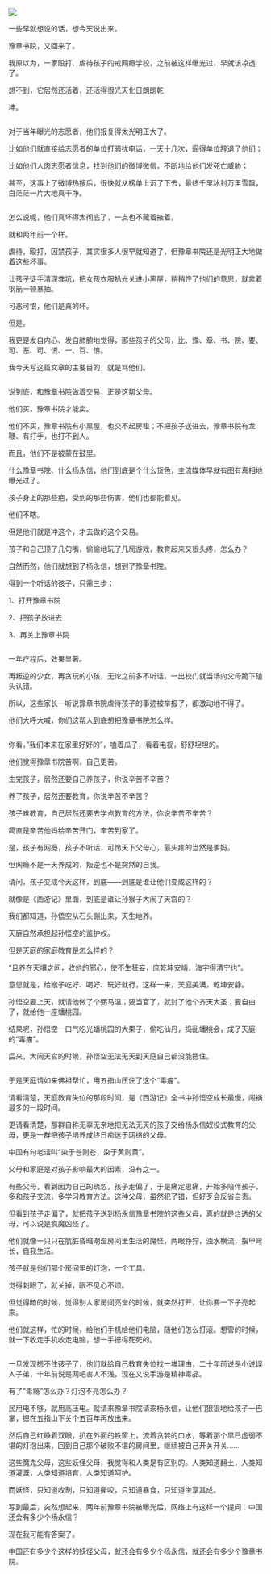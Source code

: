 <p><img src="https://raw.githubusercontent.com/ZjzMisaka/iaders/master/img/2019/11/a27fc-007a5xO3gy1g8rp8ivkiej30yi0jfju1.jpg"></p>
<p><span style="color: #333333;">一些早就想说的话，想今天说出来。</span></p>
<p><span style="color: #333333;">豫章书院，又回来了。</span></p>
<p><span style="color: #333333;">我原以为，一家殴打、虐待孩子的戒网瘾学校，之前被这样曝光过，早就该凉透了。</span></p>
<p><span style="color: #333333;">想不到，它居然还活着，还活得很光天化日朗朗乾</span></p>
<p><span style="color: #333333;">坤。</span><span id="more-8767"></span></p>
<p class="picbox"><img src="https://raw.githubusercontent.com/ZjzMisaka/iaders/master/img/2019/11/77b05-007a5xO3gy1g8rp8jfn1tj30gf0fydha.jpg" alt=""></p>
<p><span style="color: #333333;">对于当年曝光的志愿者，他们报复得太光明正大了。</span></p>
<p><span style="color: #333333;">比如他们就直接给志愿者的单位打骚扰电话，一天十几次，逼得单位辞退了他们；</span></p>
<p><span style="color: #333333;">比如他们人肉志愿者信息，找到他们的微博微信，不断地给他们发死亡威胁；</span></p>
<p><span style="color: #333333;">甚至，这事上了微博热搜后，很快就从榜单上沉了下去，最终千里冰封万里雪飘，白茫茫一片大地真干净。</span></p>
<p class="picbox"><img src="https://raw.githubusercontent.com/ZjzMisaka/iaders/master/img/2019/11/64352-007a5xO3gy1g8rp8jungbj30p00b4aah.jpg" alt=""></p>
<p><span style="color: #333333;">怎么说呢，他们真坏得太彻底了，一点也不藏着掖着。</span></p>
<p><span style="color: #333333;">就和两年前一个样。</span></p>
<p><span style="color: #333333;">虐待，殴打，囚禁孩子，其实很多人很早就知道了，但豫章书院还是光明正大地做着这些坏事。</span></p>
<p><span style="color: #333333;">让孩子徒手清理粪坑，把女孩衣服扒光关进小黑屋，稍稍忤了他们的意思，就拿着钢筋一顿暴抽。</span></p>
<p><span style="color: #333333;">可恶可恨，他们是真的坏。</span></p>
<p><span style="color: #333333;">但是。</span></p>
<p><span style="color: #333333;">我更是发自内心、发自肺腑地觉得，那些孩子的父母，比、豫、章、书、院、要、可、恶、可、恨、一、百、倍。</span></p>
<p><span style="color: #333333;">我今天写这篇文章的主要目的，就是骂他们。</span></p>
<p class="picbox"><img src="https://raw.githubusercontent.com/ZjzMisaka/iaders/master/img/2019/11/be9d9-007a5xO3gy1g8rp8kds2fj30p00b474p.jpg" alt=""></p>
<p><span style="color: #333333;">说到底，和豫章书院做着交易，正是这帮父母。</span></p>
<p><span style="color: #333333;">他们买，豫章书院才能卖。</span></p>
<p><span style="color: #333333;">他们不买，豫章书院有小黑屋，也交不起房租；不把孩子送进去，豫章书院有龙鞭、有打手，也打不到人。</span></p>
<p><span style="color: #333333;">而且，他们不是被蒙在鼓里。</span></p>
<p><span style="color: #333333;">什么豫章书院、什么杨永信，他们到底是个什么货色，主流媒体早就有图有真相地曝光过了。</span></p>
<p><span style="color: #333333;">孩子身上的那些疤，受到的那些伤害，他们也都能看见。</span></p>
<p><span style="color: #333333;">他们不瞎。</span></p>
<p><span style="color: #333333;">但是他们就是冲这个，才去做的这个交易。</span></p>
<p><span style="color: #333333;">孩子和自己顶了几句嘴，偷偷地玩了几局游戏，教育起来又很头疼，怎么办？</span></p>
<p><span style="color: #333333;">自然而然，他们就想到了杨永信，想到了豫章书院。</span></p>
<p><span style="color: #333333;">得到一个听话的孩子，只需三步：</span></p>
<p><span style="color: #333333;">1、打开豫章书院</span></p>
<p><span style="color: #333333;">2、把孩子放进去</span></p>
<p><span style="color: #333333;">3、再关上豫章书院</span></p>
<p class="picbox"><img src="https://raw.githubusercontent.com/ZjzMisaka/iaders/master/img/2019/11/7c8a5-007a5xO3gy1g8rp8kswwkj30p00b4dgc.jpg" alt=""></p>
<p><span style="color: #333333;">一年疗程后，效果显著。</span></p>
<p><span style="color: #333333;">再叛逆的少女，再贪玩的小孩，无论之前多不听话，一出校门就当场向父母跪下磕头认错。</span></p>
<p><span style="color: #333333;">所以，这些家长一听说豫章书院虐待孩子的事迹被举报了，都激动地不得了。</span></p>
<p><span style="color: #333333;">他们大呼大喊，你们这帮人到底想把豫章书院怎么样。</span></p>
<p class="picbox"><img src="https://raw.githubusercontent.com/ZjzMisaka/iaders/master/img/2019/11/83d05-007a5xO3gy1g8rp8lflspj30hs0eh75u.jpg" alt=""></p>
<p><span style="color: #333333;">你看，&#8221;我们本来在家里好好的&#8221;，嗑着瓜子，看着电视，舒舒坦坦的。</span></p>
<p><span style="color: #333333;">他们觉得豫章书院苦啊，自己更苦。</span></p>
<p><span style="color: #333333;">生完孩子，居然还要自己养孩子，你说辛苦不辛苦？</span></p>
<p><span style="color: #333333;">养了孩子，居然还要教育，你说辛苦不辛苦？</span></p>
<p><span style="color: #333333;">孩子难教育，自己居然还要去学点教育的方法，你说辛苦不辛苦？</span></p>
<p><span style="color: #333333;">简直是辛苦他妈给辛苦开门，辛苦到家了。</span></p>
<p><span style="color: #333333;">是，孩子有网瘾，孩子不听话，可怜天下父母心，最头疼的当然是爹妈。</span></p>
<p><span style="color: #333333;">但网瘾不是一天养成的，叛逆也不是突然的自我。</span></p>
<p><span style="color: #333333;">请问，孩子变成今天这样，到底——到底是谁让他们变成这样的？</span></p>
<p><span style="color: #333333;">就像是《西游记》里面，到底是谁让孙猴子大闹了天宫的？</span></p>
<p><span style="color: #333333;">我们都知道，孙悟空从石头蹦出来，天生地养。</span></p>
<p><span style="color: #333333;">天庭自然承担起孙悟空的监护权。</span></p>
<p><span style="color: #333333;">但是天庭的家庭教育是怎么样的？</span></p>
<p><span style="color: #333333;">“且养在天壤之间，收他的邪心，使不生狂妄，庶乾坤安靖，海宇得清宁也”。</span></p>
<p><span style="color: #333333;">意思就是，给猴子吃好、喝好、玩好就行，这样一来，天庭美满，乾坤安静。</span></p>
<p><span style="color: #333333;">孙悟空要上天，就请他做了个弼马温；要当官了，就封了他个齐天大圣；要自由了，就给他一座蟠桃园。</span></p>
<p><span style="color: #333333;">结果呢，孙悟空一口气吃光蟠桃园的大果子，偷吃仙丹，捣乱蟠桃会，成了天庭的“毒瘤”。</span></p>
<p><span style="color: #333333;">后来，大闹天宫的时候，孙悟空无法无天到天庭自己都没能摁住。</span></p>
<p class="picbox"><img src="https://raw.githubusercontent.com/ZjzMisaka/iaders/master/img/2019/11/bd62d-007a5xO3gy1g8rp8ltcyhj30p00b4gm3.jpg" alt=""></p>
<p><span style="color: #333333;">于是天庭请如来佛祖帮忙，用五指山压住了这个“毒瘤”。</span></p>
<p><span style="color: #333333;">请看清楚，天庭教育失位的那段时间，是《西游记》全书中孙悟空成长最慢，闯祸最多的一段时间。</span></p>
<p><span style="color: #333333;">更请看清楚，那群自称无辜无奈地把无法无天的孩子交给杨永信奴役式教育的父母，更是一群把孩子培养成终日痴迷于网络的父母。</span></p>
<p><span style="color: #333333;">中国有句老话叫“染于苍则苍，染于黄则黄”。</span></p>
<p><span style="color: #333333;">父母和家庭是对孩子影响最大的因素，没有之一。</span></p>
<p><span style="color: #333333;">有些父母，看到因为自己的疏忽，孩子走偏了，于是痛定思痛，开始多陪伴孩子，多和孩子交流，多学习教育方法。这种父母，虽然犯了错，但好歹会反省自责。</span></p>
<p><span style="color: #333333;">但看到孩子走偏了，就把孩子送到杨永信豫章书院的这些父母，真的就是烂透的父母，可以说是疯魔凶怪了。</span></p>
<p><span style="color: #333333;">他们就像一只只在肮脏昏暗潮湿房间里生活的魔怪，两眼狰狞，浊水横流，指甲弯长，自我生活。</span></p>
<p><span style="color: #333333;">孩子就是他们那个房间里的灯泡，一个工具。</span></p>
<p><span style="color: #333333;">觉得刺眼了，就关掉，眼不见心不烦。</span></p>
<p><span style="color: #333333;">但觉得暗的时候，觉得别人家房间亮堂的时候，就突然打开，让你要一下子亮起来。</span></p>
<p><span style="color: #333333;">他们就这样，忙的时候，给他们手机给他们电脑，随他们怎么打滚。想管的时候，就一下收走手机收走电脑，想一手摁得死死的。</span></p>
<p class="picbox"><img src="https://raw.githubusercontent.com/ZjzMisaka/iaders/master/img/2019/11/4ebc5-007a5xO3gy1g8rp8m57haj30p00b4wev.jpg" alt=""></p>
<p><span style="color: #333333;">一旦发现摁不住孩子了，他们就给自己教育失位找一堆理由，二十年前说是小说误人子弟，十年前说是网吧害人不浅，现在又说手游是精神毒品。</span></p>
<p><span style="color: #333333;">有了“毒瘾”怎么办？灯泡不亮怎么办？</span></p>
<p><span style="color: #333333;">民用电不够，就用高压电。就请来豫章书院请来杨永信，让他们狠狠地给孩子一巴掌，摁在五指山下关个五百年再放出来。</span></p>
<p><span style="color: #333333;">然后自己红睁着双眼，扒在外面的铁窗上，流着贪婪的口水，等着那个早已虚弱不堪的灯泡出来，回到自己那个破败不堪的房间里，继续被自己开关开关……</span></p>
<p><span style="color: #333333;">这些魔鬼父母，这些妖怪父母，我觉得和人类是有区别的。人类知道翻土，人类知道灌溉，人类知道培育，人类知道呵护。</span></p>
<p><span style="color: #333333;">而妖怪，只知道收割，只知道撕咬，只知道暴食，只知道坐享其成。</span></p>
<p><span style="color: #333333;">写到最后，突然想起来，两年前豫章书院被曝光后，网络上有这样一个提问：中国还会有多少个杨永信？</span></p>
<p><span style="color: #333333;">现在我可能有答案了。</span></p>
<p><span style="color: #333333;">中国还有多少个这样的妖怪父母，就还会有多少个杨永信，就还会有多少个豫章书院。</span>​​​​</p>